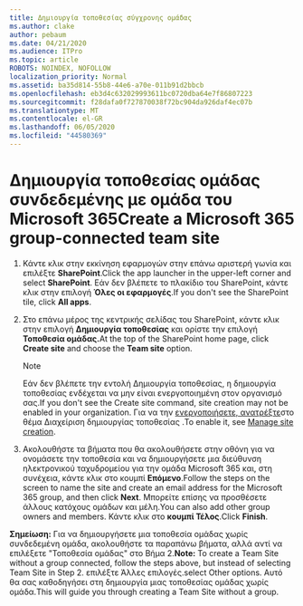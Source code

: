 ```yaml
---
title: Δημιουργία τοποθεσίας σύγχρονης ομάδας
ms.author: clake
author: pebaum
ms.date: 04/21/2020
ms.audience: ITPro
ms.topic: article
ROBOTS: NOINDEX, NOFOLLOW
localization_priority: Normal
ms.assetid: ba35d814-55b8-44e6-a70e-011b91d2bbcb
ms.openlocfilehash: eb3d4c632029993611bc0720dba64e7f86807223
ms.sourcegitcommit: f28dafa0f727870038f72bc904da926daf4ec07b
ms.translationtype: MT
ms.contentlocale: el-GR
ms.lasthandoff: 06/05/2020
ms.locfileid: "44580369"
---
```

# <a name="create-a-microsoft-365-group-connected-team-site"></a><span data-ttu-id="a3304-102">Δημιουργία τοποθεσίας ομάδας συνδεδεμένης με ομάδα του Microsoft 365</span><span class="sxs-lookup"><span data-stu-id="a3304-102">Create a Microsoft 365 group-connected team site</span></span>

1. <span data-ttu-id="a3304-103">Κάντε κλικ στην εκκίνηση εφαρμογών στην επάνω αριστερή γωνία και επιλέξτε **SharePoint**.</span><span class="sxs-lookup"><span data-stu-id="a3304-103">Click the app launcher in the upper-left corner and select **SharePoint**.</span></span> <span data-ttu-id="a3304-104">Εάν δεν βλέπετε το πλακίδιο του SharePoint, κάντε κλικ στην επιλογή **Όλες οι εφαρμογές**.</span><span class="sxs-lookup"><span data-stu-id="a3304-104">If you don't see the SharePoint tile, click **All apps**.</span></span>
    
2. <span data-ttu-id="a3304-105">Στο επάνω μέρος της κεντρικής σελίδας του SharePoint, κάντε κλικ στην επιλογή **Δημιουργία τοποθεσίας** και ορίστε την επιλογή **Τοποθεσία ομάδας.**</span><span class="sxs-lookup"><span data-stu-id="a3304-105">At the top of the SharePoint home page, click **Create site** and choose the **Team site** option.</span></span> 
    
    > [!NOTE]
    > <span data-ttu-id="a3304-106">Εάν δεν βλέπετε την εντολή Δημιουργία τοποθεσίας, η δημιουργία τοποθεσίας ενδέχεται να μην είναι ενεργοποιημένη στον οργανισμό σας.</span><span class="sxs-lookup"><span data-stu-id="a3304-106">If you don't see the Create site command, site creation may not be enabled in your organization.</span></span> <span data-ttu-id="a3304-107">Για να την [ενεργοποιήσετε, ανατρέξτε](https://go.microsoft.com/fwlink/?linkid=2009644)στο θέμα Διαχείριση δημιουργίας τοποθεσίας .</span><span class="sxs-lookup"><span data-stu-id="a3304-107">To enable it, see [Manage site creation](https://go.microsoft.com/fwlink/?linkid=2009644).</span></span> 
  
3. <span data-ttu-id="a3304-108">Ακολουθήστε τα βήματα που θα ακολουθήσετε στην οθόνη για να ονομάσετε την τοποθεσία και να δημιουργήσετε μια διεύθυνση ηλεκτρονικού ταχυδρομείου για την ομάδα Microsoft 365 και, στη συνέχεια, κάντε κλικ στο κουμπί **Επόμενο**.</span><span class="sxs-lookup"><span data-stu-id="a3304-108">Follow the steps on the screen to name the site and create an email address for the Microsoft 365 group, and then click **Next**.</span></span> <span data-ttu-id="a3304-109">Μπορείτε επίσης να προσθέσετε άλλους κατόχους ομάδων και μέλη.</span><span class="sxs-lookup"><span data-stu-id="a3304-109">You can also add other group owners and members.</span></span> <span data-ttu-id="a3304-110">Κάντε κλικ στο **κουμπί Τέλος**.</span><span class="sxs-lookup"><span data-stu-id="a3304-110">Click **Finish**.</span></span>
  
 <span data-ttu-id="a3304-111">**Σημείωση:** Για να δημιουργήσετε μια τοποθεσία ομάδας χωρίς συνδεδεμένη ομάδα, ακολουθήστε τα παραπάνω βήματα, αλλά αντί να επιλέξετε "Τοποθεσία ομάδας" στο Βήμα 2.</span><span class="sxs-lookup"><span data-stu-id="a3304-111">**Note:** To create a Team Site without a group connected, follow the steps above, but instead of selecting Team Site in Step 2.</span></span> <span data-ttu-id="a3304-112">επιλέξτε Άλλες επιλογές.</span><span class="sxs-lookup"><span data-stu-id="a3304-112">select Other options.</span></span> <span data-ttu-id="a3304-113">Αυτό θα σας καθοδηγήσει στη δημιουργία μιας τοποθεσίας ομάδας χωρίς ομάδα.</span><span class="sxs-lookup"><span data-stu-id="a3304-113">This will guide you through creating a Team Site without a group.</span></span> 
    

